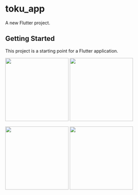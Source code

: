 # toku_app

A new Flutter project.

## Getting Started

This project is a starting point for a Flutter application.

<p float="left">
  <img src="https://github.com/user-attachments/assets/3cef6851-3b37-405e-974d-38afe725eaf4" width="200" />
  <img src="https://github.com/user-attachments/assets/3b21eef9-82a5-4771-bb04-40a293bc8a49" width="200" />
</p>
<p float="left">
  <img src="https://github.com/user-attachments/assets/904816f3-ac0f-4ace-862e-a714968b07fd" width="200" />
  <img src="https://github.com/user-attachments/assets/17caa639-256e-4948-b802-1b8a40ec908b" width="200" />
</p>
